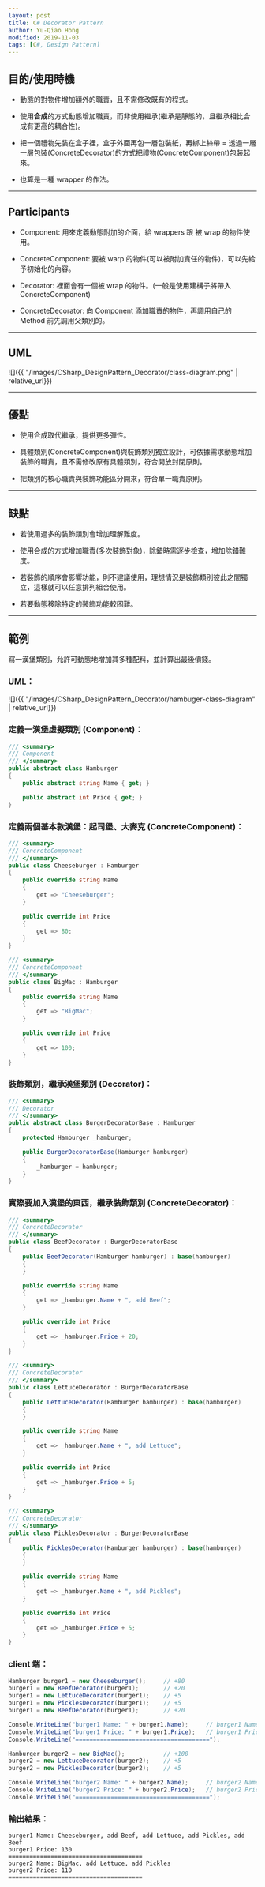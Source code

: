 ```yaml
---
layout: post
title: C# Decorator Pattern
author: Yu-Qiao Hong
modified: 2019-11-03
tags: [C#, Design Pattern]
---
```


## 目的/使用時機

* 動態的對物件增加額外的職責，且不需修改既有的程式。

* 使用**合成**的方式動態增加職責，而非使用繼承(繼承是靜態的，且繼承相比合成有更高的耦合性)。

* 把一個禮物先裝在盒子裡，盒子外面再包一層包裝紙，再綁上絲帶 = 透過一層一層包裝(ConcreteDecorator)的方式把禮物(ConcreteComponent)包裝起來。

* 也算是一種 wrapper 的作法。

----------

## Participants

* Component: 用來定義動態附加的介面，給 wrappers 跟 被 wrap 的物件使用。

* ConcreteComponent: 要被 warp 的物件(可以被附加責任的物件)，可以先給予初始化的內容。

* Decorator: 裡面會有一個被 wrap 的物件。(一般是使用建構子將帶入 ConcreteComponent)

* ConcreteDecorator: 向 Component 添加職責的物件，再調用自己的 Method 前先調用父類別的。

----------

## UML

![]({{ "/images/CSharp_DesignPattern_Decorator/class-diagram.png" | relative_url}})

<!--
<div class="mermaid">
classDiagram

class Component{
    +Operation()
}

class ConcreteComponent{
    +Operation()
}

class Decorator{
    -_component: Component
    +Operation()
}

class ConcreteDecoratorA{
    +Operation()
}

class ConcreteDecoratorB{
    +Operation()
}

Component <|-- ConcreteComponent
Component <|-- Decorator
Component <--o  Decorator
Decorator <|-- ConcreteDecoratorA
Decorator <|-- ConcreteDecoratorB
</div>
-->

----------

## 優點

* 使用合成取代繼承，提供更多彈性。

* 具體類別(ConcreteComponent)與裝飾類別獨立設計，可依據需求動態增加裝飾的職責，且不需修改原有具體類別，符合開放封閉原則。

* 把類別的核心職責與裝飾功能區分開來，符合單一職責原則。

----------

## 缺點

* 若使用過多的裝飾類別會增加理解難度。

* 使用合成的方式增加職責(多次裝飾對象)，除錯時需逐步檢查，增加除錯難度。

* 若裝飾的順序會影響功能，則不建議使用，理想情況是裝飾類別彼此之間獨立，這樣就可以任意排列組合使用。

* 若要動態移除特定的裝飾功能較困難。

----------

## 範例

寫一漢堡類別，允許可動態地增加其多種配料，並計算出最後價錢。

### UML：

![]({{ "/images/CSharp_DesignPattern_Decorator/hambuger-class-diagram" | relative_url}})

<!--
<div class="mermaid">
classDiagram

class Hamburger{
    +Name: string
    +Price: int
}

class Cheeseburger{
    +Name: string
    +Price: int
}

class BigMac{
    +Name: string
    +Price: int
}

class BurgerDecoratorBase{
    -_hamburger: Hamburger
    +Name: string
    +Price: int
}

class BeefDecorator{
    +Name: string
    +Price: int
}

class LettuceDecorator{
    +Name: string
    +Price: int
}

class PicklesDecorator{
    +Name: string
    +Price: int
}

Hamburger <|-- Cheeseburger
Hamburger <|-- BigMac
Hamburger <|-- BurgerDecoratorBase
Hamburger <--o  BurgerDecoratorBase
BurgerDecoratorBase <|-- BeefDecorator
BurgerDecoratorBase <|-- LettuceDecorator
BurgerDecoratorBase <|-- PicklesDecorator
</div>
-->

### 定義一漢堡虛擬類別 (Component)：
~~~c#
/// <summary>
/// Component
/// </summary>
public abstract class Hamburger
{
    public abstract string Name { get; }

    public abstract int Price { get; }
}
~~~

### 定義兩個基本款漢堡：起司堡、大麥克 (ConcreteComponent)：
~~~c#
/// <summary>
/// ConcreteComponent
/// </summary>
public class Cheeseburger : Hamburger
{
    public override string Name
    {
        get => "Cheeseburger";
    }

    public override int Price
    {
        get => 80;
    }
}

/// <summary>
/// ConcreteComponent
/// </summary>
public class BigMac : Hamburger
{
    public override string Name
    {
        get => "BigMac";
    }

    public override int Price
    {
        get => 100;
    }
}
~~~

### 裝飾類別，繼承漢堡類別 (Decorator)：
~~~c#
/// <summary>
/// Decorator
/// </summary>
public abstract class BurgerDecoratorBase : Hamburger
{
    protected Hamburger _hamburger;

    public BurgerDecoratorBase(Hamburger hamburger)
    {
        _hamburger = hamburger;
    }
}
~~~

### 實際要加入漢堡的東西，繼承裝飾類別 (ConcreteDecorator)：
~~~c#
/// <summary>
/// ConcreteDecorator
/// </summary>
public class BeefDecorator : BurgerDecoratorBase
{
    public BeefDecorator(Hamburger hamburger) : base(hamburger)
    {
    }

    public override string Name
    {
        get => _hamburger.Name + ", add Beef";
    }

    public override int Price
    {
        get => _hamburger.Price + 20;
    }
}

/// <summary>
/// ConcreteDecorator
/// </summary>
public class LettuceDecorator : BurgerDecoratorBase
{
    public LettuceDecorator(Hamburger hamburger) : base(hamburger)
    {
    }

    public override string Name
    {
        get => _hamburger.Name + ", add Lettuce";
    }

    public override int Price
    {
        get => _hamburger.Price + 5;
    }
}

/// <summary>
/// ConcreteDecorator
/// </summary>
public class PicklesDecorator : BurgerDecoratorBase
{
    public PicklesDecorator(Hamburger hamburger) : base(hamburger)
    {
    }

    public override string Name
    {
        get => _hamburger.Name + ", add Pickles";
    }

    public override int Price
    {
        get => _hamburger.Price + 5;
    }
}
~~~

### client 端：
~~~c#
Hamburger burger1 = new Cheeseburger();     // +80
burger1 = new BeefDecorator(burger1);       // +20
burger1 = new LettuceDecorator(burger1);    // +5
burger1 = new PicklesDecorator(burger1);    // +5
burger1 = new BeefDecorator(burger1);       // +20

Console.WriteLine("burger1 Name: " + burger1.Name);     // burger1 Name: Cheeseburger, add Beef, add Lettuce, add Pickles, add Beef
Console.WriteLine("burger1 Price: " + burger1.Price);   // burger1 Price: 130
Console.WriteLine("======================================");

Hamburger burger2 = new BigMac();           // +100
burger2 = new LettuceDecorator(burger2);    // +5
burger2 = new PicklesDecorator(burger2);    // +5

Console.WriteLine("burger2 Name: " + burger2.Name);     // burger2 Name: BigMac, add Lettuce, add Pickles
Console.WriteLine("burger2 Price: " + burger2.Price);   // burger2 Price: 110
Console.WriteLine("======================================");
~~~

### 輸出結果：
```
burger1 Name: Cheeseburger, add Beef, add Lettuce, add Pickles, add Beef
burger1 Price: 130
======================================
burger2 Name: BigMac, add Lettuce, add Pickles
burger2 Price: 110
======================================
```